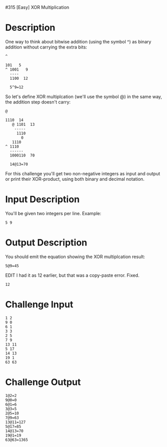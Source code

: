 #315 [Easy] XOR Multiplication

# Description
One way to think about bitwise addition (using the symbol ^) as binary addition without carrying the extra bits:


```
^
```

```
101   5
^ 1001   9
  ----  
  1100  12

  5^9=12
```
So let's define XOR multiplcation (we'll use the symbol @) in the same way, the addition step doesn't carry:


```
@
```

```
1110  14
   @ 1101  13
    -----
     1110
       0
   1110
^ 1110 
  ------
  1000110  70

  14@13=70
```
For this challenge you'll get two non-negative integers as input and output or print their XOR-product, using both binary and decimal notation.

# Input Description
You'll be given two integers per line. Example:


```
5 9
```
# Output Description
You should emit the equation showing the XOR multiplcation result:


```
5@9=45
```
EDIT I had it as 12 earlier, but that was a copy-paste error. Fixed.


```
12
```
# Challenge Input

```
1 2
9 0
6 1
3 3
2 5
7 9
13 11
5 17
14 13
19 1
63 63
```
# Challenge Output

```
1@2=2
9@0=0
6@1=6
3@3=5
2@5=10
7@9=63
13@11=127
5@17=85
14@13=70
19@1=19
63@63=1365
```
